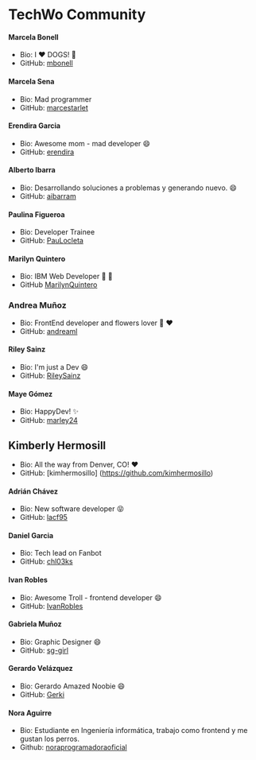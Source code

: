 # TechWo Community

#### Marcela Bonell
- Bio: I :heart: DOGS! :dog:
- GitHub: [mbonell](https://github.com/mbonell)

#### Marcela Sena
- Bio: Mad programmer
- GitHub: [marcestarlet](https://github.com/marcestarlet)

#### Erendira Garcia
- Bio: Awesome mom - mad developer :smile:
- GitHub: [erendira](https://github.com/erendira)

#### Alberto Ibarra
- Bio: Desarrollando soluciones a problemas y generando nuevo. :smile:
- GitHub: [aibarram](https://github.com/aibarram)

#### Paulina Figueroa
- Bio: Developer Trainee
- GitHub: [PauLocleta](https://github.com/PauPauPaulina)

#### Marilyn Quintero
- Bio: IBM Web Developer :purple_heart: :pig:
- GitHub [MarilynQuintero](https://github.com/MarilynQuintero)

### Andrea Muñoz
- Bio: FrontEnd developer and flowers lover :hibiscus: :heart:
- GitHub: [andreaml](https://github.com/andreaml/)

#### Riley Sainz
- Bio: I'm just a Dev :smile:
- GitHub: [RileySainz](https://github.com/ohmsainz)

#### Maye Gómez
- Bio: HappyDev! :sparkles:
- GitHub: [marley24](https://github.com/marley24)

## Kimberly Hermosill
- Bio: All the way from Denver, CO! :heart:
- GitHub: [kimhermosillo] (https://github.com/kimhermosillo)

#### Adrián Chávez
- Bio: New software developer :stuck_out_tongue_closed_eyes:
- GitHub: [lacf95](https://github.com/lacf95)

#### Daniel Garcia
- Bio: Tech lead on Fanbot
- GitHub: [chl03ks](https://github.com/chl03ks)

#### Ivan Robles
- Bio: Awesome Troll - frontend developer :smile:
- GitHub: [IvanRobles](https://github.com/Sharmaz)

#### Gabriela Muñoz
- Bio: Graphic Designer :smile:
- GitHub: [sg-girl](https://github.com/sg-girl)

#### Gerardo Velázquez
- Bio: Gerardo Amazed Noobie :smile:
- GitHub: [Gerki](https://github.com/Gerki)

#### Nora Aguirre
- Bio: Estudiante en Ingeniería informática, trabajo como frontend y me gustan los perros.
- Github: [noraprogramadoraoficial](https://github.com/noraprogramadoraoficial)

